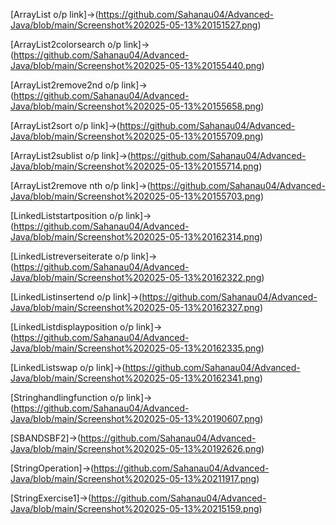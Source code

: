 [ArrayList o/p link]->(https://github.com/Sahanau04/Advanced-Java/blob/main/Screenshot%202025-05-13%20151527.png)

[ArrayList2colorsearch o/p link]->(https://github.com/Sahanau04/Advanced-Java/blob/main/Screenshot%202025-05-13%20155440.png)

[ArrayList2remove2nd o/p link]->(https://github.com/Sahanau04/Advanced-Java/blob/main/Screenshot%202025-05-13%20155658.png)

[ArrayList2sort o/p link]->(https://github.com/Sahanau04/Advanced-Java/blob/main/Screenshot%202025-05-13%20155709.png)

[ArrayList2sublist o/p link]->(https://github.com/Sahanau04/Advanced-Java/blob/main/Screenshot%202025-05-13%20155714.png)

[ArrayList2remove nth o/p link]->(https://github.com/Sahanau04/Advanced-Java/blob/main/Screenshot%202025-05-13%20155703.png)

[LinkedListstartposition o/p link]->(https://github.com/Sahanau04/Advanced-Java/blob/main/Screenshot%202025-05-13%20162314.png)

[LinkedListreverseiterate o/p link]->(https://github.com/Sahanau04/Advanced-Java/blob/main/Screenshot%202025-05-13%20162322.png)

[LinkedListinsertend o/p link]->(https://github.com/Sahanau04/Advanced-Java/blob/main/Screenshot%202025-05-13%20162327.png)

[LinkedListdisplayposition o/p link]->(https://github.com/Sahanau04/Advanced-Java/blob/main/Screenshot%202025-05-13%20162335.png)

[LinkedListswap o/p link]->(https://github.com/Sahanau04/Advanced-Java/blob/main/Screenshot%202025-05-13%20162341.png)

[Stringhandlingfunction o/p link]->(https://github.com/Sahanau04/Advanced-Java/blob/main/Screenshot%202025-05-13%20190607.png)

[SBANDSBF2]->(https://github.com/Sahanau04/Advanced-Java/blob/main/Screenshot%202025-05-13%20192626.png)

[StringOperation]->(https://github.com/Sahanau04/Advanced-Java/blob/main/Screenshot%202025-05-13%20211917.png)

[StringExercise1]->(https://github.com/Sahanau04/Advanced-Java/blob/main/Screenshot%202025-05-13%20215159.png)
